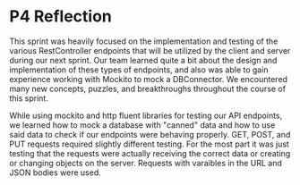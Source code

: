 # P4 Reflection
This sprint was heavily focused on the implementation and testing of the various RestController endpoints that will be utilized by the client and server during our next sprint. Our team learned quite a bit about the design and implementation of these types of endpoints, and also was able to gain experience working with Mockito to mock a DBConnector. We encountered many new concepts, puzzles, and breakthroughs throughout the course of this sprint. 

While using mockito and http fluent libraries for testing our API endpoints, we learned how to mock a database with "canned" data and how to use said data to check if our endpoints were behaving properly. GET, POST, and PUT requests required slightly different testing. For the most part it was just testing that the requests were actually receiving the correct data or creating or changing objects on the server. Requests with varaibles in the URL and JSON bodies were used.
